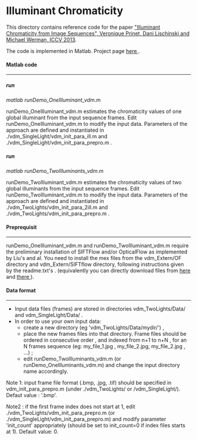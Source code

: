 
# Illuminant Chromaticity
<p>This directory contains reference code for the paper <a href="https://www.cs.huji.ac.il/labs/cglab/projects/illumest/Illuminant/iccv2013_illuminant.pdf" >"Illuminant Chromaticity from Image Sequences", Veronique Prinet, Dani Lischinski and Michael Werman, ICCV 2013</a>.</p> 

<p>The code is implemented in Matlab. Project page <a href='https://www.cs.huji.ac.il/labs/cglab/projects/illumest/Illuminant/'> here </a>.</p>


####  Matlab code 
 ----------
##### run
_matlab runDemo_OneIlluminant_vdm.m_

runDemo_OneIlluminant_vdm.m   estimates the chromaticity values of one global illuminant from the input sequence frames. 
Edit runDemo_OneIlluminant_vdm.m to modify the input data. 
Parameters of the approach are defined and instantiated in ./vdm_SingleLight/vdm_init_para_ill.m and ./vdm_SingleLight/vdm_init_para_prepro.m . 

##### run 
_matlab runDemo_TwoIlluminants_vdm.m_

 runDemo_TwoIlluminant_vdm.m   estimates the chromaticity values of two global illuminants from the input sequence frames. 
Edit runDemo_TwoIlluminant_vdm.m to modify the input data. 
Parameters of the approach are defined and instantiated in ./vdm_TwoLights/vdm_init_para_2ill.m and ./vdm_TwoLights/vdm_init_para_prepro.m . 

#### Preprequisit
 -----------

runDemo_OneIlluminant_vdm.m and  runDemo_TwoIlluminant_vdm.m require the preliminary installation of SIFTFlow and/or OpticalFlow as implemented by Liu's and al. You need to install the mex files from the vdm_Extern/OF   directory and vdm_Extern/SIFTflow directory, following instructions given by the readme.txt's . (equivalently you can directly download files from <a href="http://people.csail.mit.edu/celiu/OpticalFlow/" > here </a> and   <a href="people.csail.mit.edu/celiu/SIFTflow/"> there </a>).

#### Data format
-------------

- Input data files (frames) are stored in directories vdm_TwoLights/Data/ and vdm_SingleLight/Data/ .
- In order to use your own input data: 
  -  create a new directory (eg 'vdm_TwoLights/Data/mydir/') , 
  - place the new frames files into that directory. Frame files should be ordered in consecutive order , and indexed from n+1 to n+N , for an N frames sequence (eg: my_file_1.jpg , my_file_2.jpg, my_file_2.jpg , ...) ; 
  - edit runDemo_TwoIlluminants_vdm.m (or runDemo_OneIlluminants_vdm.m) and change the input directory name accordingly.


<p>
Note 1:  input frame file format (.bmp, .jpg, .tif) should be specified in vdm_init_para_prepro.m (under ./vdm_TwoLights/ or /vdm_SingleLight/). Defaut value : '.bmp'. 
</p>
<p>
Note2 : if the first frame index does not start at 1, edit ./vdm_TwoLights/vdm_init_para_prepro.m (or ./vdm_SingleLight/vdm_init_para_prepro.m) and modify parameter 'init_count' appropriately (should be set to init_count=0 if index files starts at 1). Default value: 0.  
</p>
